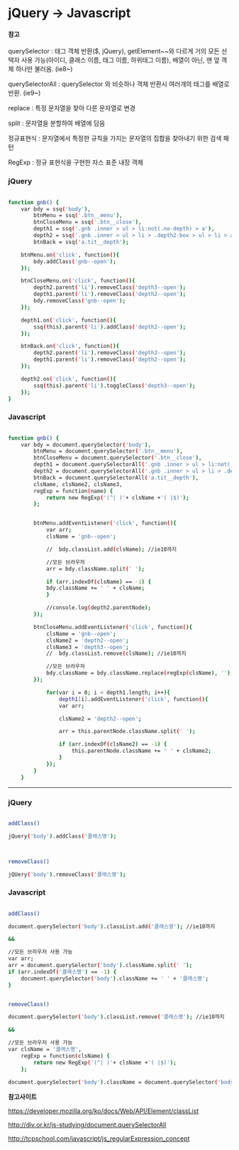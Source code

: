 

# jQuery -> Javascript



#### **참고**

querySelector  : 태그 객체 반환($, jQuery),  getElement~~와 다르게 거의 모든 선택자 사용 가능(아이디, 클래스 이름, 태그 이름, 하위태그 이름), 배열이 아닌, 맨 앞 객체 하나만 불러옴. (ie8~)

querySelectorAll : querySelector 와 비슷하나 객체 반환시 여러개의 태그를 배열로 반환. (ie9~)

replace : 특정 문자열을 찾아 다른 문자열로 변경

split : 문자열을 분할하여 배열에 담음

정규표현식 : 문자열에서 특정한 규칙을 가지는 문자열의 집합을 찾아내기 위한 검색 패턴

RegExp : 정규 표현식을 구현한 자스 표준 내장 객체





### **jQuery**

```sh

function gnb() {
    var bdy = ssq('body'),
        btnMenu = ssq('.btn__menu'),
        btnCloseMenu = ssq('.btn__close'),
        depth1 = ssq('.gnb .inner > ul > li:not(.no-depth) > a'),
        depth2 = ssq('.gnb .inner > ul > li > .depth2-box > ul > li > a'),
        btnBack = ssq('a.tit__depth');

    btnMenu.on('click', function(){
    	bdy.addClass('gnb--open');
    });

    btnCloseMenu.on('click', function(){
        depth2.parent('li').removeClass('depth3--open');
        depth1.parent('li').removeClass('depth2--open');
        bdy.removeClass('gnb--open');
    });

    depth1.on('click', function(){
    	ssq(this).parent('li').addClass('depth2--open');
    });

    btnBack.on('click', function(){
        depth2.parent('li').removeClass('depth3--open');
        depth1.parent('li').removeClass('depth2--open');
    });

    depth2.on('click', function(){
    	ssq(this).parent('li').toggleClass('depth3--open');
    });
}

```



### **Javascript**

```sh

function gnb() {
    var bdy = document.querySelector('body'),
        btnMenu = document.querySelector('.btn__menu'),
        btnCloseMenu = document.querySelector('.btn__close'),
        depth1 = document.querySelectorAll('.gnb .inner > ul > li:not(.no-depth) > a'),
        depth2 = document.querySelectorAll('.gnb .inner > ul > li > .depth2-box > ul > li > a'),
        btnBack = document.querySelectorAll('a.tit__depth'),
        clsName, clsName2, clsName3,
        regExp = function(name) {
      		return new RegExp('(^| )'+ clsName +'( |$)');
        };


        btnMenu.addEventListener('click', function(){
            var arr;
            clsName = 'gnb--open';		

            //	bdy.classList.add(clsName); //ie10까지		

            //모든 브라우저
            arr = bdy.className.split(' ');

            if (arr.indexOf(clsName) == -1) {
            bdy.className += ' ' + clsName;
            }					

            //console.log(depth2.parentNode);
        });

        btnCloseMenu.addEventListener('click', function(){
            clsName = 'gnb--open';			
            clsName2 = 'depth2--open';			
            clsName3 = 'depth3--open';			
            //	bdy.classList.remove(clsName); //ie10까지

            //모든 브라우저
            bdy.className = bdy.className.replace(regExp(clsName), ''); 			
        });

            for(var i = 0; i < depth1.length; i++){					
                depth1[i].addEventListener('click', function(){
                var arr;

                clsName2 = 'depth2--open';					

                arr = this.parentNode.className.split(' ');

                if (arr.indexOf(clsName2) == -1) {
                    this.parentNode.className += ' ' + clsName2;
                }			
            });									
        }			
	}

```



------



### **jQuery**

```sh

addClass()

jQuery('body').addClass('클래스명');



removeClass()

jQUery('body').removeClass('클래스명');


```

### **Javascript**

```sh

addClass()

document.querySelector('body').classList.add('클래스명'); //ie10까지

&&

//모든 브라우저 사용 가능
var arr;
arr = document.querySelector('body').className.split(' ');
if (arr.indexOf('클래스명') == -1) {
	document.querySelector('body').className += ' ' + '클래스명';
}	


removeClass()

document.querySelector('body').classList.remove('클래스명'); //ie10까지

&&

//모든 브라우저 사용 가능
var clsName = '클래스명',
	regExp = function(clsName) {
		return new RegExp('(^| )'+ clsName +'( |$)');
	};
	
document.querySelector('body').className = document.querySelector('body').className.replace(regExp(clsName), ''); 

```



**참고사이트**

<https://developer.mozilla.org/ko/docs/Web/API/Element/classList>

<http://div.or.kr/js-studying/document.querySelectorAll>

<http://tcpschool.com/javascript/js_regularExpression_concept>